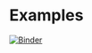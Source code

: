 # Examples

[![Binder](http://mybinder.org/badge_logo.svg)](http://mybinder.org/v2/gh/UVaPhys2660/Examples/main)

